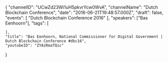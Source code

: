 {
    "channelID": "UCwZd23Wi1uH5pkvrYcw0WvA",
    "channelName": "Dutch Blockchain Conference",
    "date": "2016-06-21T19:48:57.000Z",
    "draft": false,
    "events": [
        "Dutch Blockchain Conference 2016"
    ],
    "speakers": ["Bas Eenhoorn"],
    "tags": [

    ],
    "title": "Bas Eenhoorn, National Commissioner for Digital Government | Dutch Blockchain Conference #dbc16",
    "youtubeID": "ZYAzRmaTQic"
}
